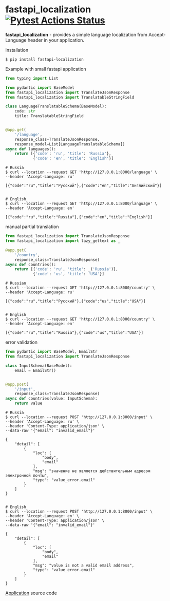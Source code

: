 # fastapi_localization  [![Pytest Actions Status](https://github.com/ikasymov/fastapi-localization/workflows/pytest/badge.svg)](https://github.com/ikasymov/fastapi-localization/actions)

**fastapi_localization** - provides a simple language localization from Accept-Language header in your application.

Installation
```shell script
$ pip install fastapi-localization
```
Example with small fastapi application

```python
from typing import List

from pydantic import BaseModel
from fastapi_localization import TranslateJsonResponse
from fastapi_localization import TranslatableStringField

class LanguageTranslatableSchema(BaseModel):
    code: str
    title: TranslatableStringField


@app.get(
    '/language',
    response_class=TranslateJsonResponse,
    response_model=List[LanguageTranslatableSchema])
async def languages():
    return [{'code': 'ru', 'title': 'Russia'},
            {'code': 'en', 'title': 'English'}]
```
```shell script
# Russia
$ curl --location --request GET 'http://127.0.0.1:8000/language' \
--header 'Accept-Language: ru'

[{"code":"ru","title":"Русский"},{"code":"en","title":"Английский"}]


# English
$ curl --location --request GET 'http://127.0.0.1:8000/language' \
--header 'Accept-Language: en'

[{"code":"ru","title":"Russia"},{"code":"en","title":"English"}]
```

manual partial translation
```python
from fastapi_localization import TranslateJsonResponse
from fastapi_localization import lazy_gettext as _

@app.get(
    '/country',
    response_class=TranslateJsonResponse)
async def countries():
    return [{'code': 'ru', 'title': _('Russia')},
            {'code': 'us', 'title': 'USA'}]
```

```shell script
# Russian
$ curl --location --request GET 'http://127.0.0.1:8000/country' \
--header 'Accept-Language: ru'

[{"code":"ru","title":"Русский"},{"code":"us","title":"USA"}]


# English
$ curl --location --request GET 'http://127.0.0.1:8000/country' \
--header 'Accept-Language: en'

[{"code":"ru","title":"Russia"},{"code":"us","title":"USA"}]
```

error validation

```python
from pydantic import BaseModel, EmailStr
from fastapi_localization import TranslateJsonResponse

class InputSchema(BaseModel):
    email = EmailStr()


@app.post(
    '/input',
    response_class=TranslateJsonResponse)
async def countries(value: InputSchema):
    return value
```
```shell script
# Russia
$ curl --location --request POST 'http://127.0.0.1:8000/input' \
--header 'Accept-Language: ru' \
--header 'Content-Type: application/json' \
--data-raw '{"email": "invalid_email"}'

{
    "detail": [
        {
            "loc": [
                "body",
                "email"
            ],
            "msg": "значение не является действительным адресом электронной почты",
            "type": "value_error.email"
        }
    ]
}


# English
$ curl --location --request POST 'http://127.0.0.1:8000/input' \
--header 'Accept-Language: en' \
--header 'Content-Type: application/json' \
--data-raw '{"email": "invalid_email"}'

{
    "detail": [
        {
            "loc": [
                "body",
                "email"
            ],
            "msg": "value is not a valid email address",
            "type": "value_error.email"
        }
    ]
}
```

[Application](https://github.com/ikasymov/fastapi-localization-example) source code
